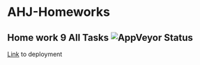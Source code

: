 # AHJ-Homeworks
## Home work 9 All Tasks ![AppVeyor Status](https://ci.appveyor.com/api/projects/status/ie39vpm9ae3yqd7h?svg=true)

[Link](https://alxlebedev.github.io/animation/) to deployment
